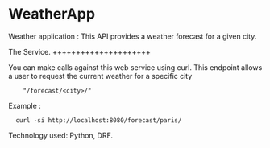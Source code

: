 # WeatherApp
Weather application :
This API provides a weather forecast for a given city.

The Service.
+++++++++++++++++++++

You can make calls against this web service using curl.
This endpoint allows a user to request the current weather for a specific city 
        
        "/forecast/<city>/"

Example : 
      
      curl -si http://localhost:8080/forecast/paris/
      




Technology used: Python, DRF.
